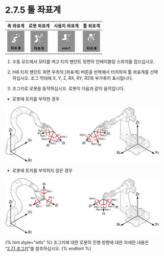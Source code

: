 # 2.7.5 툴 좌표계

| 축 좌표계 | 로봇 좌표계 | 사용자 좌표계 | **툴 좌표계** |
| :---: | :---: | :---: | :---: |
|  ![](../../.gitbook/assets/bt-crd2-joint.png)  | ![](../../.gitbook/assets/bt-crd2-robot.png)  | ![](../../.gitbook/assets/bt-crd2-user.png)  | ![](../../.gitbook/assets/bt-crd2-tool.png) |

1.	수동 모드에서 모터를 켜고 티치 펜던트 뒷면의 인에이블링 스위치를 잡으십시오.

2.	Hi6 티치 펜던트 화면 우측의 \[좌표계\] 버튼을 반복해서 터치하여 툴 좌표계를 선택하십시오. 조그 막대에 X, Y, Z, RX, RY, RZ와 부가축이 표시됩니다.

3.	조그키로 로봇을 동작하십시오. 로봇이 다음과 같이 움직입니다.



* 로봇에 토치를 부착한 경우

![](../../.gitbook/assets/image%20%2868%29.png)



* 로봇에 토치를 부착하지 않은 경우

![](../../.gitbook/assets/image%20%2892%29.png)

{% hint style="info" %}
조그키에 대한 로봇의 진행 방향에 대한 자세한 내용은 “[2.7.1 조그키](jog-key.md)”를 참조하십시오.
{% endhint %}


